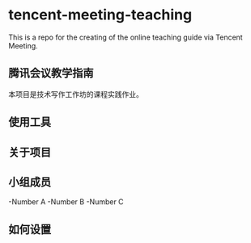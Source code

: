# tencent-meeting-teaching
This is a repo for the creating of the online teaching guide via Tencent Meeting.

## 腾讯会议教学指南
本项目是技术写作工作坊的课程实践作业。
## 使用工具
## 关于项目
## 小组成员
-Number A
-Number B
-Number C
## 如何设置
